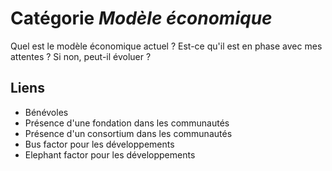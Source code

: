 # Catégorie *Modèle économique*

Quel est le modèle économique actuel ? Est-ce qu'il est en phase avec mes attentes ? Si non, peut-il évoluer ?

## Liens

- Bénévoles
- Présence d'une fondation dans les communautés
- Présence d'un consortium dans les communautés
- Bus factor pour les développements
- Elephant factor pour les développements